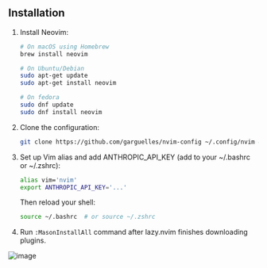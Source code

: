 ## Installation

1. Install Neovim:
   ```bash
   # On macOS using Homebrew
   brew install neovim

   # On Ubuntu/Debian
   sudo apt-get update
   sudo apt-get install neovim

   # On fedora
   sudo dnf update
   sudo dnf install neovim
   ```

2. Clone the configuration:
   ```bash
   git clone https://github.com/garguelles/nvim-config ~/.config/nvim && nvim
   ```

3. Set up Vim alias and add ANTHROPIC_API_KEY (add to your ~/.bashrc or ~/.zshrc):
   ```bash
   alias vim='nvim'
   export ANTHROPIC_API_KEY='...'
   ```
   Then reload your shell:
   ```bash
   source ~/.bashrc  # or source ~/.zshrc
   ```

4. Run `:MasonInstallAll` command after lazy.nvim finishes downloading plugins.

![image](https://github.com/user-attachments/assets/d9ee1cc2-7943-4f82-a6e1-3bdcfe7a8504)

